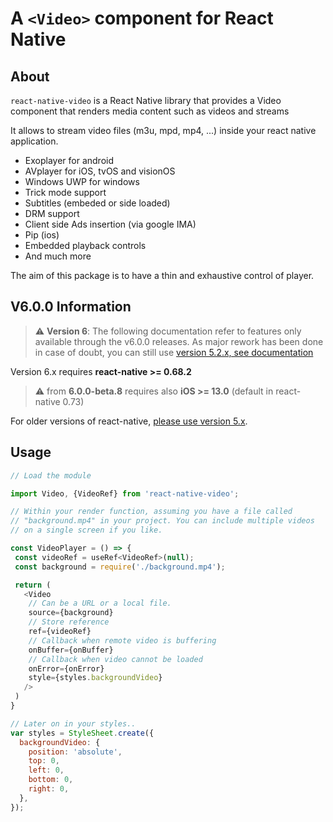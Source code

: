 # A `<Video>` component for React Native

## About
`react-native-video` is a React Native library that provides a Video component that renders media content such as videos and streams

It allows to stream video files (m3u, mpd, mp4, ...) inside your react native application.

- Exoplayer for android
- AVplayer for iOS, tvOS and visionOS
- Windows UWP for windows
- Trick mode support
- Subtitles (embeded or side loaded)
- DRM support
- Client side Ads insertion (via google IMA)
- Pip (ios)
- Embedded playback controls
- And much more

The aim of this package is to have a thin and exhaustive control of player.

## V6.0.0 Information
> ⚠️ **Version 6**: The following documentation refer to features only available through the v6.0.0 releases.
> As major rework has been done in case of doubt, you can still use [version 5.2.x, see documentation](https://github.com/TheWidlarzGroup/react-native-video/blob/v5.2.0/README.md)

Version 6.x requires **react-native >= 0.68.2**
> ⚠️ from **6.0.0-beta.8** requires also **iOS >= 13.0** (default in react-native 0.73)

For older versions of react-native, [please use version 5.x](https://github.com/TheWidlarzGroup/react-native-video/tree/v5.2.0).

## Usage

```javascript
// Load the module

import Video, {VideoRef} from 'react-native-video';

// Within your render function, assuming you have a file called
// "background.mp4" in your project. You can include multiple videos
// on a single screen if you like.

const VideoPlayer = () => {
 const videoRef = useRef<VideoRef>(null);
 const background = require('./background.mp4');

 return (
   <Video 
    // Can be a URL or a local file.
    source={background}
    // Store reference  
    ref={videoRef}
    // Callback when remote video is buffering                                      
    onBuffer={onBuffer}
    // Callback when video cannot be loaded              
    onError={onError}               
    style={styles.backgroundVideo}
   />
 )
}

// Later on in your styles..
var styles = StyleSheet.create({
  backgroundVideo: {
    position: 'absolute',
    top: 0,
    left: 0,
    bottom: 0,
    right: 0,
  },
});
```
